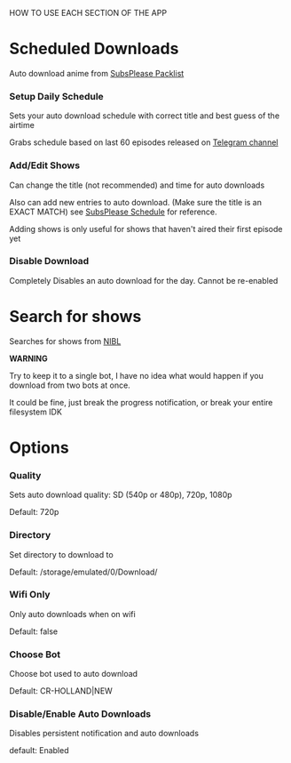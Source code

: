 HOW TO USE EACH SECTION OF THE APP

# Scheduled Downloads

Auto download anime from [SubsPlease Packlist](https://subsplease.org/xdcc)


### Setup Daily Schedule

Sets your auto download schedule with correct title and best guess of the airtime

Grabs schedule based on last 60 episodes released on [Telegram channel](https://t.me/s/SubsPlease1080p)

### Add/Edit Shows

Can change the title (not recommended) and time for auto downloads

Also can add new entries to auto download. (Make sure the title is an EXACT MATCH) see [SubsPlease Schedule](https://subsplease.org/schedule) for reference.

Adding shows is only useful for shows that haven't aired their first episode yet

### Disable Download

Completely Disables an auto download for the day. Cannot be re-enabled

# Search for shows

Searches for shows from [NIBL](https://nibl.co.uk)

**WARNING**

Try to keep it to a single bot, I have no idea what would happen if you download from two bots at once.

It could be fine, just break the progress notification, or break your entire filesystem IDK

# Options

### Quality

Sets auto download quality: SD (540p or 480p), 720p, 1080p

Default: 720p

### Directory

Set directory to download to

Default: /storage/emulated/0/Download/

### Wifi Only

Only auto downloads when on wifi

Default: false

### Choose Bot

Choose bot used to auto download

Default: CR-HOLLAND|NEW

### Disable/Enable Auto Downloads

Disables persistent notification and auto downloads

default: Enabled
